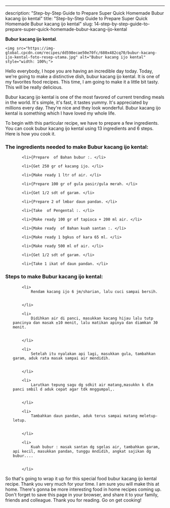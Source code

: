 ---
description: "Step-by-Step Guide to Prepare Super Quick Homemade Bubur kacang ijo kental"
title: "Step-by-Step Guide to Prepare Super Quick Homemade Bubur kacang ijo kental"
slug: 14-step-by-step-guide-to-prepare-super-quick-homemade-bubur-kacang-ijo-kental

<p>
	<strong>Bubur kacang ijo kental</strong>. 
	
</p>
<p>
	
	<img src="https://img-global.cpcdn.com/recipes/dd598ecae50e70fc/680x482cq70/bubur-kacang-ijo-kental-foto-resep-utama.jpg" alt="Bubur kacang ijo kental" style="width: 100%;">
	
	
</p>
<p>
	Hello everybody, I hope you are having an incredible day today. Today, we're going to make a distinctive dish, bubur kacang ijo kental. It is one of my favorites food recipes. This time, I am going to make it a little bit tasty. This will be really delicious.
</p>
	
<p>
	Bubur kacang ijo kental is one of the most favored of current trending meals in the world. It's simple, it's fast, it tastes yummy. It's appreciated by millions every day. They're nice and they look wonderful. Bubur kacang ijo kental is something which I have loved my whole life.
</p>
<p>
	
</p>

<p>
To begin with this particular recipe, we have to prepare a few ingredients. You can cook bubur kacang ijo kental using 13 ingredients and 6 steps. Here is how you cook it.
</p>

<h3>The ingredients needed to make Bubur kacang ijo kental:</h3>

<ol>
	
		<li>{Prepare  of Bahan bubur :. </li>
	
		<li>{Get 250 gr of kacang ijo. </li>
	
		<li>{Make ready 1 ltr of air. </li>
	
		<li>{Prepare 100 gr of gula pasir/gula merah. </li>
	
		<li>{Get 1/2 sdt of garam. </li>
	
		<li>{Prepare 2 of lmbar daun pandan. </li>
	
		<li>{Take  of Pengental :. </li>
	
		<li>{Make ready 100 gr of tapioca + 200 ml air. </li>
	
		<li>{Make ready  of Bahan kuah santan :. </li>
	
		<li>{Make ready 1 bgkus of kara 65 ml. </li>
	
		<li>{Make ready 500 ml of air. </li>
	
		<li>{Get 1/2 sdt of garam. </li>
	
		<li>{Take 1 ikat of daun pandan. </li>
	
</ol>
<p>
	
</p>

<h3>Steps to make Bubur kacang ijo kental:</h3>

<ol>
	
		<li>
			Rendam kacang ijo 6 jm/sharian, lalu cuci sampai bersih.
			
			
		</li>
	
		<li>
			Didihkan air di panci, masukkan kacang hijau lalu tutp pancinya dan masak ±10 menit, lalu matikan apinya dan diamkan 30 menit.
			
			
		</li>
	
		<li>
			Setelah itu nyalakan api lagi, masukkan gula, tambahkan garam, aduk rata masak sampai air mendidih.
			
			
		</li>
	
		<li>
			Larutkan tepung sagu dg sdkit air matang,masukkn k dlm panci smbil d aduk cepat agar tdk mnggumpal,.
			
			
		</li>
	
		<li>
			Tambahkan daun pandan, aduk terus sampai matang meletup-letup.
			
			
		</li>
	
		<li>
			Kuah bubur : masak santan dg sgelas air, tambahkan garam, api kecil, masukkan pandan, tunggu mndidih, angkat sajikan dg bubur....
			
			
		</li>
	
</ol>

<p>
	
</p>

<p>
	So that's going to wrap it up for this special food bubur kacang ijo kental recipe. Thank you very much for your time. I am sure you will make this at home. There's gonna be more interesting food in home recipes coming up. Don't forget to save this page in your browser, and share it to your family, friends and colleague. Thank you for reading. Go on get cooking!
</p>
